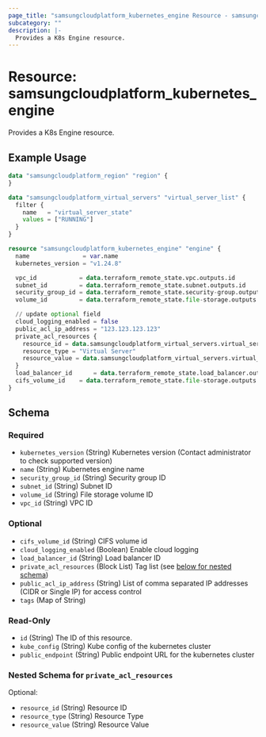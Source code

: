 ```yaml
---
page_title: "samsungcloudplatform_kubernetes_engine Resource - samsungcloudplatform"
subcategory: ""
description: |-
  Provides a K8s Engine resource.
---
```


# Resource: samsungcloudplatform_kubernetes_engine

Provides a K8s Engine resource.


## Example Usage

```terraform
data "samsungcloudplatform_region" "region" {
}

data "samsungcloudplatform_virtual_servers" "virtual_server_list" {
  filter {
    name   = "virtual_server_state"
    values = ["RUNNING"]
  }
}

resource "samsungcloudplatform_kubernetes_engine" "engine" {
  name               = var.name
  kubernetes_version = "v1.24.8"

  vpc_id            = data.terraform_remote_state.vpc.outputs.id
  subnet_id         = data.terraform_remote_state.subnet.outputs.id
  security_group_id = data.terraform_remote_state.security-group.outputs.id
  volume_id         = data.terraform_remote_state.file-storage.outputs.id

  // update optional field
  cloud_logging_enabled = false
  public_acl_ip_address = "123.123.123.123"
  private_acl_resources {
    resource_id = data.samsungcloudplatform_virtual_servers.virtual_server_list.contents[0].virtual_server_id
    resource_type = "Virtual Server"
    resource_value = data.samsungcloudplatform_virtual_servers.virtual_server_list.contents[0].virtual_server_name
  }
  load_balancer_id      = data.terraform_remote_state.load_balancer.outputs.id
  cifs_volume_id    = data.terraform_remote_state.file-storage.outputs.cifs_id
}
```

<!-- schema generated by tfplugindocs -->
## Schema

### Required

- `kubernetes_version` (String) Kubernetes version (Contact administrator to check supported version)
- `name` (String) Kubernetes engine name
- `security_group_id` (String) Security group ID
- `subnet_id` (String) Subnet ID
- `volume_id` (String) File storage volume ID
- `vpc_id` (String) VPC ID

### Optional

- `cifs_volume_id` (String) CIFS volume id
- `cloud_logging_enabled` (Boolean) Enable cloud logging
- `load_balancer_id` (String) Load balancer ID
- `private_acl_resources` (Block List) Tag list (see [below for nested schema](#nestedblock--private_acl_resources))
- `public_acl_ip_address` (String) List of comma separated IP addresses (CIDR or Single IP) for access control
- `tags` (Map of String)

### Read-Only

- `id` (String) The ID of this resource.
- `kube_config` (String) Kube config of the kubernetes cluster
- `public_endpoint` (String) Public endpoint URL for the kubernetes cluster

<a id="nestedblock--private_acl_resources"></a>
### Nested Schema for `private_acl_resources`

Optional:

- `resource_id` (String) Resource ID
- `resource_type` (String) Resource Type
- `resource_value` (String) Resource Value


